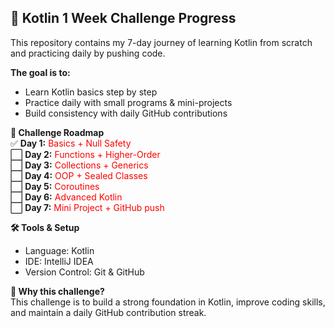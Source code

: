 ## 🚀 Kotlin 1 Week Challenge Progress

This repository contains my 7-day journey of learning Kotlin from scratch and practicing daily by pushing code.<br />

**The goal is to:** <br />
- Learn Kotlin basics step by step <br />
- Practice daily with small programs & mini-projects <br />
- Build consistency with daily GitHub contributions <br />

**📅 Challenge Roadmap** <br />
✅ <b>Day 1:</b> <span style="color:red">Basics + Null Safety</span> <br>
⬜ <b>Day 2:</b> <span style="color:red">Functions + Higher-Order</span> <br>
⬜ <b>Day 3:</b> <span style="color:red">Collections + Generics</span> <br>
⬜ <b>Day 4:</b> <span style="color:red">OOP + Sealed Classes</span> <br>
⬜ <b>Day 5:</b> <span style="color:red">Coroutines</span> <br>
⬜ <b>Day 6:</b> <span style="color:red">Advanced Kotlin</span> <br>
⬜ <b>Day 7:</b> <span style="color:red">Mini Project + GitHub push</span>

**🛠️ Tools & Setup** <br />
- Language: Kotlin <br />
- IDE: IntelliJ IDEA <br />
- Version Control: Git & GitHub <br />

**🌟 Why this challenge?** <br />
This challenge is to build a strong foundation in Kotlin, improve coding skills, and maintain a daily GitHub contribution streak.
